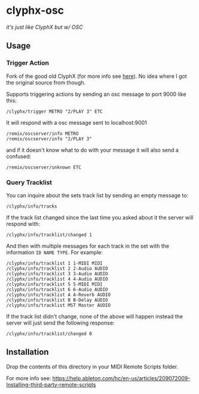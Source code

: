 # clyphx-osc

_it's just like ClyphX but w/ OSC_

## Usage

### Trigger Action

Fork of the good old ClyphX (for more info see [here](https://github.com/ldrolez/clyphx-live10/)).
No idea where I got the original source from though.

Supports triggering actions by sending an osc message to port 9000 like this:
```
/clyphx/trigger METRO "2/PLAY 3" ETC
```

It will respond with a osc message sent to localhost:9001
```
/remix/oscserver/info METRO 
/remix/oscserver/info "2/PLAY 3"
```
and if it doesn't know what to do with your message it will also send a confused:
```
/remix/oscserver/unknown ETC
```

### Query Tracklist

You can inquire about the sets track list by sending an empty message to:
```
/clyphx/info/tracks
```

If the track list changed since the last time you asked about it the server will respond with:
```
/clyphx/info/tracklist/changed 1
```

And then with multiple messages for each track in the set with the information `ID NAME TYPE`. For example:
```
/clyphx/info/tracklist 1 1-MIDI MIDI
/clyphx/info/tracklist 2 2-Audio AUDIO
/clyphx/info/tracklist 3 3-Audio AUDIO
/clyphx/info/tracklist 4 4-Audio AUDIO
/clyphx/info/tracklist 5 5-MIDI MIDI
/clyphx/info/tracklist 6 6-Audio AUDIO
/clyphx/info/tracklist A A-Reverb AUDIO
/clyphx/info/tracklist B B-Delay AUDIO
/clyphx/info/tracklist MST Master AUDIO
```

If the track list didn't change, none of the above will happen instead the server will just send the following response:
```
/clyphx/info/tracklist/changed 0
```

## Installation

Drop the contents of this directory in your MIDI Remote Scripts folder. 

For more info see: https://help.ableton.com/hc/en-us/articles/209072009-Installing-third-party-remote-scripts
